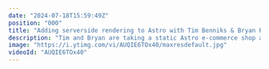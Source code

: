 ```yaml
---
date: "2024-07-18T15:59:49Z"
position: "000"
title: "Adding serverside rendering to Astro with Tim Benniks & Bryan Robinson"
description: "Tim and Bryan are taking a static Astro e-commerce shop and converting it to be server-rendered. They're using the newly empowered site to push data from the user to Hygraph via GraphQL Mutations so tune in!\r\n\r\nJoin the slack to become part of our community and ask us any questions: https://slack.hygraph.com"
image: "https://i.ytimg.com/vi/AUQIE6TOx40/maxresdefault.jpg"
videoId: "AUQIE6TOx40"
---
```


